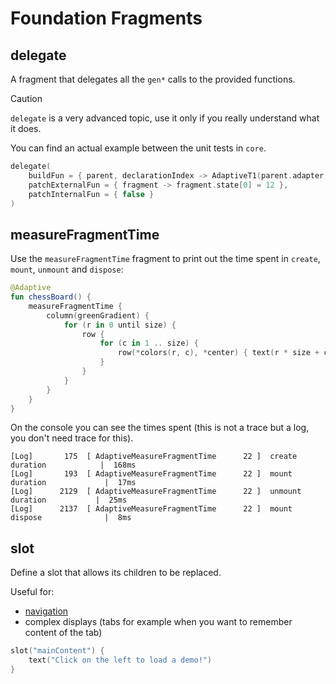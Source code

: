 # Foundation Fragments

## delegate

A fragment that delegates all the `gen*` calls to the provided functions.

> [!CAUTION]
>
> `delegate` is a very advanced topic, use it only if you really understand what it does.
>
> You can find an actual example between the unit tests in `core`.
>

```kotlin
delegate(
    buildFun = { parent, declarationIndex -> AdaptiveT1(parent.adapter, parent, declarationIndex) },
    patchExternalFun = { fragment -> fragment.state[0] = 12 },
    patchInternalFun = { false }
)
```

## measureFragmentTime

Use the `measureFragmentTime` fragment to print out the time spent in `create`, `mount`, `unmount` and `dispose`:

```kotlin
@Adaptive
fun chessBoard() {
    measureFragmentTime {
        column(greenGradient) {
            for (r in 0 until size) {
                row {
                    for (c in 1 .. size) {
                        row(*colors(r, c), *center) { text(r * size + c, Size(40.dp, 40.dp)) }
                    }
                }
            }
        }
    }
}
```

On the console you can see the times spent (this is not a trace but a log, you don't need trace for this).

```text
[Log]       175  [ AdaptiveMeasureFragmentTime      22 ]  create duration            |  168ms
[Log]       193  [ AdaptiveMeasureFragmentTime      22 ]  mount duration             |  17ms
[Log]      2129  [ AdaptiveMeasureFragmentTime      22 ]  unmount duration           |  25ms
[Log]      2137  [ AdaptiveMeasureFragmentTime      22 ]  mount dispose              |  8ms
```

## slot

Define a slot that allows its children to be replaced.

Useful for:

* [navigation](../tutorials/navigation.md)
* complex displays (tabs for example when you want to remember content of the tab)

```kotlin
slot("mainContent") {
    text("Click on the left to load a demo!")
}
```


